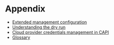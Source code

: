 # Appendix

- [Extended management configuration](appendix-extend-mgmt.md)
- [Understanding the dry run](appendix-dryrun.md)
- [Cloud provider credentials management in CAPI](appendix-providers.md)
- [Glossary](glossary.md)
